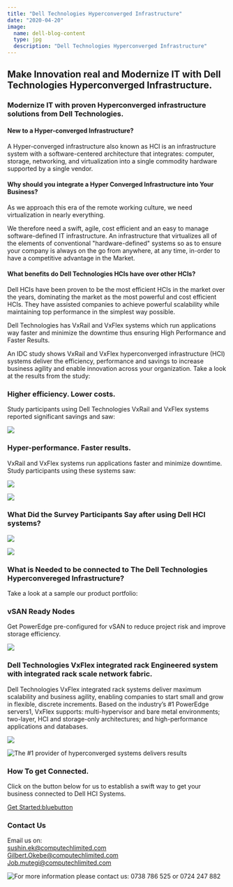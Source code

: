 ```yaml
---
title: "Dell Technologies Hyperconverged Infrastructure"
date: "2020-04-20"
image:
  name: dell-blog-content
  type: jpg
  description: "Dell Technologies Hyperconverged Infrastructure"
---
```

 
## Make Innovation real and Modernize IT with Dell Technologies Hyperconverged Infrastructure.

### Modernize IT with proven Hyperconverged infrastructure solutions from Dell Technologies.

#### New to a Hyper-converged Infrastructure?

A Hyper-converged infrastructure also known as HCI is an infrastructure system with a software-centered architecture that integrates: computer, storage, networking, and virtualization into a single commodity hardware supported by a single vendor. 

#### Why should you integrate a Hyper Converged Infrastructure into Your Business?

As we approach this era of the remote working culture, we need virtualization in nearly everything. 

We therefore need a swift, agile, cost efficient and an easy to manage software-defined IT infrastructure. An infrastructure that virtualizes all of the elements of conventional "hardware-defined" systems so as to ensure your company is always on the go from anywhere, at any time, in-order to have a competitive advantage in the Market.

#### What benefits do Dell Technologies HCIs have over other HCIs?

Dell HCIs have been proven to be the most efficient HCIs in the market over the years, dominating the market as the most powerful and cost efficient HCIs. They have assisted companies to achieve powerful scalability while maintaining top performance in the simplest way possible.

Dell Technologies has VxRail and VxFlex systems which run applications way faster and minimize the downtime thus ensuring High Performance and Faster Results.

An IDC study shows VxRail and VxFlex hyperconverged infrastructure (HCI) systems deliver the efficiency, performance and savings to increase business agility and enable innovation across your organization.
Take a look at the results from the study:

### Higher efficiency. Lower costs.

Study participants using Dell Technologies VxRail and VxFlex
systems reported significant savings and saw:

![](/news/dell/dell-blog-content-3.jpeg)
 
### Hyper-performance. Faster results.

VxRail and VxFlex systems run applications faster and minimize downtime.
Study participants using these systems saw:
 
![](/news/dell/dell-blog-content-6.jpeg)
 
![](/news/dell/dell-blog-content-1.jpeg)

### What Did the Survey Participants Say after using Dell HCI systems?

![](/news/dell/dell-blog-content-4.jpeg)
 
![](/news/dell/dell-blog-content-5.jpeg)

### What is Needed to be connected to The Dell Technologies Hyperconvereged Infrastructure?

Take a look at a sample our product portfolio:

### vSAN Ready Nodes

Get PowerEdge pre-configured for vSAN to reduce project risk and improve storage efficiency.

![](/news/dell/dell-picture-2.png)

### Dell Technologies VxFlex integrated rack Engineered system with integrated rack scale network fabric.

Dell Technologies VxFlex integrated rack systems deliver maximum scalability and business agility, enabling companies to start small and grow in flexible, discrete increments. Based on the industry’s #1 PowerEdge servers1, VxFlex supports: multi-hypervisor and bare metal environments; two-layer, HCI and storage-only architectures; and high-performance applications and databases.

![](/news/dell/dell-picture-1.png)

![The #1 provider of hyperconverged systems delivers results](/news/dell/dell-blog-content-2.jpg)

### How To get Connected.
Click on the button below for us to establish a swift way to get your business connected to Dell HCI Systems.

[Get Started:bluebutton](https://forms.office.com/Pages/ResponsePage.aspx?id=-xWXcurnFEC7SOs2nD7iJaISfZVdKdZCtI07wOwEbLFUMVZTUDdSVU5UWjJBRVhRUldJM05TVTFVRi4u)

### Contact Us
Email us on:\
[sushin.ek@computechlimited.com](mailto:sushin.ek@computechlimited.com])\
[Gilbert.Okebe@computechlimited.com](gilbert.ek@computechlimited.com)\
[Job.mutegi@computechlimited.com](job.ek@computechlimited.com])
 
![For more information please contact us: 0738 786 525 or 0724 247 882](/news/dell/dell-mailer-footer.jpeg)

